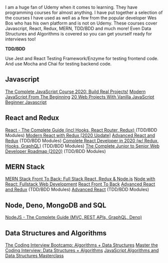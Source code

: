 I am a huge fan of Udemy when it comes to learning. They have programming courses for almost anything. I have put together a selection of the courses I have used as well as a few from the popular developer Wes Bos who has his own platform and is not on Udemy. These courses cover Javascript, React, Redux, MERN, TDD/BDD and much more! Even Data Structures and Algorithms is covered so you can get yourself ready for interviews too!

**TDD/BDD**

Use Jest and React Testing Framework/Enzyme for testing frontend code. And use Mocha and Chai for testing backend code.

## Javascript

[The Complete JavaScript Course 2020: Build Real Projects!](https://www.udemy.com/course/the-complete-javascript-course/)
[Modern JavaScript From The Beginning](https://www.udemy.com/course/modern-javascript-from-the-beginning/)
[20 Web Projects With Vanilla JavaScript](https://www.udemy.com/course/web-projects-with-vanilla-javascript/)
[Beginner Javascript](https://beginnerjavascript.com/)

## React and Redux

[React - The Complete Guide (incl Hooks, React Router, Redux) ](https://www.udemy.com/course/react-the-complete-guide-incl-redux/) (TDD/BDD Modules)
[Modern React with Redux [2020 Update]](https://www.udemy.com/course/react-redux/)
[Advanced React and Redux](https://www.udemy.com/course/react-redux-tutorial/) (TDD/BDD Modules)
[Complete React Developer in 2020 (w/ Redux, Hooks, GraphQL)](https://www.udemy.com/course/complete-react-developer-zero-to-mastery/) (TDD/BDD Modules)
[The Complete Junior to Senior Web Developer Roadmap (2020)](https://www.udemy.com/course/the-complete-junior-to-senior-web-developer-roadmap/) (TDD/BDD Modules)

## MERN Stack

[MERN Stack Front To Back: Full Stack React, Redux & Node.js](https://www.udemy.com/course/mern-stack-front-to-back/)
[Node with React: Fullstack Web Development](https://www.udemy.com/course/node-with-react-fullstack-web-development/)
[React Front To Back](https://www.udemy.com/course/modern-react-front-to-back/)
[Advanced React and Redux](https://www.udemy.com/course/react-redux-tutorial/) (TDD/BDD Modules)
[Advanced React](https://advancedreact.com/) (TDD/BDD Modules)

## Node, Deno, MongoDB and SQL

[NodeJS - The Complete Guide (MVC, REST APIs, GraphQL, Deno)](https://www.udemy.com/course/nodejs-the-complete-guide/)

## Data Structures and Algorithms

[The Coding Interview Bootcamp: Algorithms + Data Structures](https://www.udemy.com/course/coding-interview-bootcamp-algorithms-and-data-structure/)
[Master the Coding Interview: Data Structures + Algorithms](https://www.udemy.com/course/master-the-coding-interview-data-structures-algorithms/)
[JavaScript Algorithms and Data Structures Masterclass](https://www.udemy.com/course/js-algorithms-and-data-structures-masterclass/)
